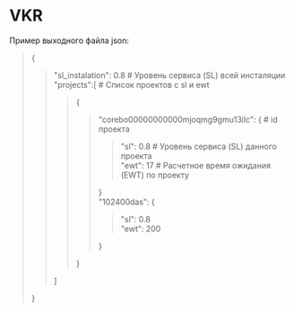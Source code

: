 # VKR
Пример выходного файла json:<br/>
>{<br/>
>>"sl_instalation": 0.8  # Уровень сервиса (SL) всей инсталяции<br/>
>>"projects":[  # Список проектов с sl и ewt<br/>
>>>{<br/>
>>>>"corebo00000000000mjoqmg9gmu13ilc": {  # id проекта<br/>
>>>>>"sl": 0.8  # Уровень сервиса (SL) данного проекта<br/>
>>>>>"ewt": 17  # Расчетное время ожидания (EWT) по проекту<br/>
>>>>
>>>>}<br/>
>>>>"102400das": {<br/>
>>>>>"sl": 0.8<br/>
>>>>>"ewt": 200<br/>
>>>>
>>>>}<br/>
>>>
>>>}<br/>
>>
>>]<br/>
>
>}<br/>

